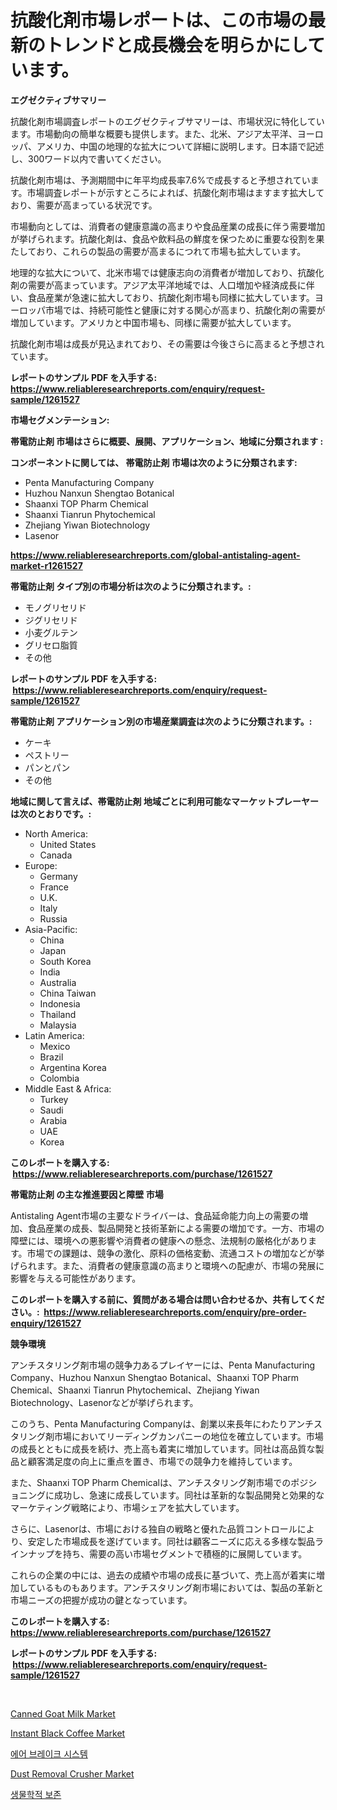 <p><h1>抗酸化剤市場レポートは、この市場の最新のトレンドと成長機会を明らかにしています。</h1></p><p><strong>エグゼクティブサマリー</strong></p>
<p><p>抗酸化剤市場調査レポートのエグゼクティブサマリーは、市場状況に特化しています。市場動向の簡単な概要も提供します。また、北米、アジア太平洋、ヨーロッパ、アメリカ、中国の地理的な拡大について詳細に説明します。日本語で記述し、300ワード以内で書いてください。</p><p>抗酸化剤市場は、予測期間中に年平均成長率7.6%で成長すると予想されています。市場調査レポートが示すところによれば、抗酸化剤市場はますます拡大しており、需要が高まっている状況です。</p><p>市場動向としては、消費者の健康意識の高まりや食品産業の成長に伴う需要増加が挙げられます。抗酸化剤は、食品や飲料品の鮮度を保つために重要な役割を果たしており、これらの製品の需要が高まるにつれて市場も拡大しています。</p><p>地理的な拡大について、北米市場では健康志向の消費者が増加しており、抗酸化剤の需要が高まっています。アジア太平洋地域では、人口増加や経済成長に伴い、食品産業が急速に拡大しており、抗酸化剤市場も同様に拡大しています。ヨーロッパ市場では、持続可能性と健康に対する関心が高まり、抗酸化剤の需要が増加しています。アメリカと中国市場も、同様に需要が拡大しています。</p><p>抗酸化剤市場は成長が見込まれており、その需要は今後さらに高まると予想されています。</p></p>
<p><strong>レポートのサンプル PDF を入手する: <a href="https://www.reliableresearchreports.com/enquiry/request-sample/1261527">https://www.reliableresearchreports.com/enquiry/request-sample/1261527</a></strong></p>
<p><strong>市場セグメンテーション:</strong></p>
<p><strong> 帯電防止剤 市場はさらに概要、展開、アプリケーション、地域に分類されます :</strong></p>
<p><strong>コンポーネントに関しては、 帯電防止剤 市場は次のように分類されます: &nbsp;</strong></p>
<p><ul><li>Penta Manufacturing Company</li><li>Huzhou Nanxun Shengtao Botanical</li><li>Shaanxi TOP Pharm Chemical</li><li>Shaanxi Tianrun Phytochemical</li><li>Zhejiang Yiwan Biotechnology</li><li>Lasenor</li></ul></p>
<p><strong><a href="https://www.reliableresearchreports.com/global-antistaling-agent-market-r1261527">https://www.reliableresearchreports.com/global-antistaling-agent-market-r1261527</a></strong></p>
<p><strong> 帯電防止剤 タイプ別の市場分析は次のように分類されます。:</strong></p>
<p><ul><li>モノグリセリド</li><li>ジグリセリド</li><li>小麦グルテン</li><li>グリセロ脂質</li><li>その他</li></ul></p>
<p><strong>レポートのサンプル PDF を入手する: &nbsp;<a href="https://www.reliableresearchreports.com/enquiry/request-sample/1261527">https://www.reliableresearchreports.com/enquiry/request-sample/1261527</a></strong></p>
<p><strong> 帯電防止剤 アプリケーション別の市場産業調査は次のように分類されます。:</strong></p>
<p><ul><li>ケーキ</li><li>ペストリー</li><li>パンとパン</li><li>その他</li></ul></p>
<p><strong>地域に関して言えば、帯電防止剤 地域ごとに利用可能なマーケットプレーヤーは次のとおりです。:</strong></p>
<p><ul>
    <li>
        North America:
        <ul>
            <li>United States</li>
            <li>Canada</li>
        </ul>
    </li>
    <li>
        Europe:
        <ul>
            <li>Germany</li>
            <li>France</li>
            <li>U.K.</li>
            <li>Italy</li>
            <li>Russia</li>
        </ul>
    </li>
    <li>
        Asia-Pacific:
        <ul>
            <li>China</li>
            <li>Japan</li>
            <li>South Korea</li>
            <li>India</li>
            <li>Australia</li>
            <li>China Taiwan</li>
            <li>Indonesia</li>
            <li>Thailand</li>
            <li>Malaysia</li>
        </ul>
    </li>
    <li>
        Latin America:
        <ul>
            <li>Mexico</li>
            <li>Brazil</li>
            <li>Argentina Korea</li>
            <li>Colombia</li>
        </ul>
    </li>
    <li>
        Middle East & Africa:
        <ul>
            <li>Turkey</li>
            <li>Saudi</li>
            <li>Arabia</li>
            <li>UAE</li>
            <li>Korea</li>
        </ul>
    </li>
    </ul></p>
<p><strong>このレポートを購入する: &nbsp;<a href="https://www.reliableresearchreports.com/purchase/1261527">https://www.reliableresearchreports.com/purchase/1261527</a></strong></p>
<p><strong>帯電防止剤 の主な推進要因と障壁 市場</strong></p>
<p><p>Antistaling Agent市場の主要なドライバーは、食品延命能力向上の需要の増加、食品産業の成長、製品開発と技術革新による需要の増加です。一方、市場の障壁には、環境への悪影響や消費者の健康への懸念、法規制の厳格化があります。市場での課題は、競争の激化、原料の価格変動、流通コストの増加などが挙げられます。また、消費者の健康意識の高まりと環境への配慮が、市場の発展に影響を与える可能性があります。</p></p>
<p><strong>このレポートを購入する前に、質問がある場合は問い合わせるか、共有してください。:&nbsp; <a href="https://www.reliableresearchreports.com/enquiry/pre-order-enquiry/1261527">https://www.reliableresearchreports.com/enquiry/pre-order-enquiry/1261527</a></strong></p>
<p><strong>競争環境</strong></p>
<p><p>アンチスタリング剤市場の競争力あるプレイヤーには、Penta Manufacturing Company、Huzhou Nanxun Shengtao Botanical、Shaanxi TOP Pharm Chemical、Shaanxi Tianrun Phytochemical、Zhejiang Yiwan Biotechnology、Lasenorなどが挙げられます。</p><p>このうち、Penta Manufacturing Companyは、創業以来長年にわたりアンチスタリング剤市場においてリーディングカンパニーの地位を確立しています。市場の成長とともに成長を続け、売上高も着実に増加しています。同社は高品質な製品と顧客満足度の向上に重点を置き、市場での競争力を維持しています。</p><p>また、Shaanxi TOP Pharm Chemicalは、アンチスタリング剤市場でのポジショニングに成功し、急速に成長しています。同社は革新的な製品開発と効果的なマーケティング戦略により、市場シェアを拡大しています。</p><p>さらに、Lasenorは、市場における独自の戦略と優れた品質コントロールにより、安定した市場成長を遂げています。同社は顧客ニーズに応える多様な製品ラインナップを持ち、需要の高い市場セグメントで積極的に展開しています。</p><p>これらの企業の中には、過去の成績や市場の成長に基づいて、売上高が着実に増加しているものもあります。アンチスタリング剤市場においては、製品の革新と市場ニーズの把握が成功の鍵となっています。</p></p>
<p><strong>このレポートを購入する: &nbsp; <a href="https://www.reliableresearchreports.com/purchase/1261527">https://www.reliableresearchreports.com/purchase/1261527</a></strong></p>
<p><strong>レポートのサンプル PDF を入手する: &nbsp;<a href="https://www.reliableresearchreports.com/enquiry/request-sample/1261527">https://www.reliableresearchreports.com/enquiry/request-sample/1261527</a></strong><strong></strong></p>
<p>&nbsp;</p>
<p><p><a href="https://github.com/CliffMedina6/Market-Research-Report-List-4/blob/main/canned-goat-milk-market.md">Canned Goat Milk Market</a></p><p><a href="https://github.com/provorikovar/Market-Research-Report-List-3/blob/main/instant-black-coffee-market.md">Instant Black Coffee Market</a></p><p><a href="https://github.com/wallacBahrtyinger567686/Market-Research-Report-List-1/blob/main/101369617282.md">에어 브레이크 시스템</a></p><p><a href="https://issuu.com/reportprime-2/docs/dust-removal-crusher-market-size-2030.pptx">Dust Removal Crusher Market</a></p><p><a href="https://github.com/WilburKihn5676/Market-Research-Report-List-1/blob/main/987389017281.md">생물학적 보존</a></p></p>